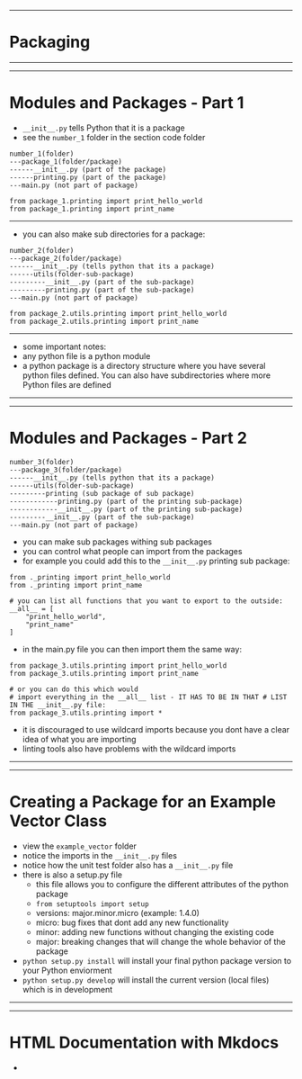 ***
# Packaging 
***
***
# Modules and Packages - Part 1
* ```__init__.py``` tells Python that it is a package
* see the ```number_1``` folder in the section code folder
```
number_1(folder)
---package_1(folder/package)
------__init__.py (part of the package)
------printing.py (part of the package)
---main.py (not part of package)
```
```
from package_1.printing import print_hello_world
from package_1.printing import print_name
```
***
* you can also make sub directories for a package:
```
number_2(folder)
---package_2(folder/package)
------__init__.py (tells python that its a package)
------utils(folder-sub-package)
---------__init__.py (part of the sub-package)
---------printing.py (part of the sub-package)
---main.py (not part of package)
```
```
from package_2.utils.printing import print_hello_world
from package_2.utils.printing import print_name
```
***
* some important notes:
* any python file is a python module
* a python package is a directory structure where you have several python files defined. You can also have subdirectories where more Python files are defined
***
***
# Modules and Packages - Part 2
```
number_3(folder)
---package_3(folder/package)
------__init__.py (tells python that its a package)
------utils(folder-sub-package)
---------printing (sub package of sub package)
------------printing.py (part of the printing sub-package)
------------__init__.py (part of the printing sub-package)
---------__init__.py (part of the sub-package)
---main.py (not part of package)
```
* you can make sub packages withing sub packages
* you can control what people can import from the packages
* for example you could add this to the ```__init__.py``` printing sub package:
```
from ._printing import print_hello_world
from ._printing import print_name

# you can list all functions that you want to export to the outside:
__all__ = [
    "print_hello_world",
    "print_name"
]
```
* in the main.py file you can then import them the same way:
```
from package_3.utils.printing import print_hello_world
from package_3.utils.printing import print_name

# or you can do this which would 
# import everything in the __all__ list - IT HAS TO BE IN THAT # LIST IN THE __init__.py file:
from package_3.utils.printing import *
```
* it is discouraged to use wildcard imports because you dont have a clear idea of what you are importing 
* linting tools also have problems with the wildcard imports
***
***
# Creating a Package for an Example Vector Class
* view the ```example_vector``` folder
* notice the imports in the ```__init__.py``` files
* notice how the unit test folder also has a ```__init__.py``` file
* there is also a setup.py file
  * this file allows you to configure the different attributes of the python package
  * ```from setuptools import setup```
  * versions: major.minor.micro (example: 1.4.0)
  * micro: bug fixes that dont add any new functionality
  * minor: adding new functions without changing the existing code
  * major: breaking changes that will change the whole behavior of the package 
* ```python setup.py install``` will install your final python package version to your Python enviorment 
* ```python setup.py develop``` will install the current version (local files) which is in development
***
***
# HTML Documentation with Mkdocs
*